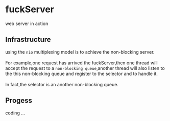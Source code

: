 # fuckServer
web server in action
## Infrastructure
using the `nio` multiplexing model is to achieve the non-blocking server.<br><br>
For example,one request has arrived the fuckServer,then one thread will accept the request to a `non-blocking queue`,another thread will also listen to the this non-blocking queue and register to the selector and to handle it.<br><br>
In fact,the selector is an another non-blocking queue.

## Progess
coding ...

